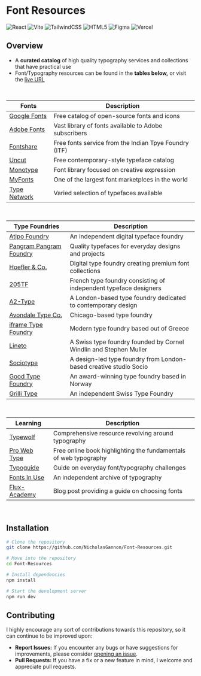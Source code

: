 # Font Resources

![React](https://img.shields.io/badge/react-%2320232a.svg?style=for-the-badge&logo=react&logoColor=%2361DAFB)
![Vite](https://img.shields.io/badge/vite-%23646CFF.svg?style=for-the-badge&logo=vite&logoColor=white)
![TailwindCSS](https://img.shields.io/badge/tailwindcss-%2338B2AC.svg?style=for-the-badge&logo=tailwind-css&logoColor=white)
![HTML5](https://img.shields.io/badge/html5-%23E34F26.svg?style=for-the-badge&logo=html5&logoColor=white)
![Figma](https://img.shields.io/badge/figma-%23F24E1E.svg?style=for-the-badge&logo=figma&logoColor=white&color=blue)
![Vercel](https://img.shields.io/badge/vercel-%23000000.svg?style=for-the-badge&logo=vercel&logoColor=white)

## Overview
- A **curated catalog** of high quality typography services and collections that have practical use
- Font/Typography resources can be found in the **tables below,** or visit the [live URL](https://font-resources.vercel.app/)

<br>

| Fonts  | Description |
| ------------- | ------------- |
| [Google Fonts](https://fonts.google.com/)  | Free catalog of open-source fonts and icons  |
| [Adobe Fonts](https://fonts.adobe.com/)  | Vast library of fonts available to Adobe subscribers  |
| [Fontshare](https://www.fontshare.com/)  | Free fonts service from the Indian Tpye Foundry (ITF)  |
| [Uncut](https://uncut.wtf/)  | Free contemporary-style typeface catalog  |
| [Monotype](https://www.monotype.com/)  | Font library focused on creative expression  |
| [MyFonts](https://www.myfonts.com/)  | One of the largest font marketplces in the world  |
| [Type Network](https://typenetwork.com/)  | Varied selection of typefaces available |

<br>

| Type Foundries  | Description |
| ------------- | ------------- |
| [Atipo Foundry](https://www.atipofoundry.com/)  | An independent digital typeface foundry  |
| [Pangram Pangram Foundry](https://pangrampangram.com/)  | Quality typefaces for everyday designs and projects  |
| [Hoefler & Co.](https://typography.com/) | Digital type foundry creating premium font collections |
| [205TF](https://www.205.tf/) | French type foundry consisting of independent typeface designers|
| [A2-Type](https://a2-type.co.uk/) | A London-based type foundry dedicated to contemporary design |
| [Avondale Type Co.](https://avondaletypeco.com/)| Chicago-based type foundry |
| [iframe Type Foundry](https://iframefonts.com/)| Modern type foundry based out of Greece |
| [Lineto](https://lineto.com/)| A Swiss type foundry founded by Cornel Windlin and Stephen Muller |
| [Sociotype](https://socio-type.com/)| A design-led type foundry from London-based creative studio Socio |
| [Good Type Foundry](https://goodtypefoundry.com/)| An award-winning type foundry based in Norway |
| [Grilli Type](https://www.grillitype.com/)| An independent Swiss Type Foundry |

<br>

| Learning  | Description |
| ------------- | ------------- |
| [Typewolf](https://www.typewolf.com/)  | Comprehensive resource revolving around typography  |
| [Pro Web Type](https://prowebtype.com/)  | Free online book highlighting the fundamentals of web typography  |
| [Typoguide](http://www.typogui.de/) | Guide on everyday font/typography challenges |
| [Fonts In Use](https://fontsinuse.com/) | An independent archive of typography |
| [Flux-Academy](https://www.flux-academy.com/blog/the-ultimate-guide-to-choosing-fonts) | Blog post providing a guide on choosing fonts |

<br>

## Installation
```bash
# Clone the repository
git clone https://github.com/NicholasGannon/Font-Resources.git

# Move into the repository
cd Font-Resources

# Install dependencies
npm install

# Start the development server
npm run dev
```

## Contributing
I highly encourage any sort of contributions towards this repository, so it can continue to be improved upon:
- **Report Issues:** If you encounter any bugs or have suggestions for improvements, please consider [opening an issue](https://github.com/NicholasGannon/Font-Resources/issues).
- **Pull Requests:** If you have a fix or a new feature in mind, I welcome and appreciate pull requests.
